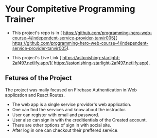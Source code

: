 # Your Compitetive Programming Trainer

- This project's repo is in [ https://github.com/programming-hero-web-course-4/independent-service-provider-tanvir005]( https://github.com/programming-hero-web-course-4/independent-service-provider-tanvir005).


- This project's Live Link [ https://astonishing-starlight-2af497.netlify.app/]( https://astonishing-starlight-2af497.netlify.app).

## Fetures of the Project

The project was maily focused on Firebase Authentication in Web application and React Routes.

- The web app is a single service providor's web application.
- One can find the services and know about the instractor. 
- User can register with email and password.
- User also can sign in with the creditientials of the Created account. 
- There are other options of sign in with social site.
- After log in one can checkout their preffered service.

